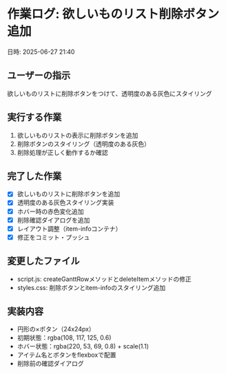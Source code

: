 # 作業ログ: 欲しいものリスト削除ボタン追加
日時: 2025-06-27 21:40

## ユーザーの指示
欲しいものリストに削除ボタンをつけて、透明度のある灰色にスタイリング

## 実行する作業
1. 欲しいものリストの表示に削除ボタンを追加
2. 削除ボタンのスタイリング（透明度のある灰色）
3. 削除処理が正しく動作するか確認

## 完了した作業
- [x] 欲しいものリストに削除ボタンを追加
- [x] 透明度のある灰色スタイリング実装
- [x] ホバー時の赤色変化追加
- [x] 削除確認ダイアログを追加
- [x] レイアウト調整（item-infoコンテナ）
- [x] 修正をコミット・プッシュ

## 変更したファイル
- script.js: createGanttRowメソッドとdeleteItemメソッドの修正
- styles.css: 削除ボタンとitem-infoのスタイリング追加

## 実装内容
- 円形の×ボタン（24x24px）
- 初期状態：rgba(108, 117, 125, 0.6)
- ホバー状態：rgba(220, 53, 69, 0.8) + scale(1.1)
- アイテム名とボタンをflexboxで配置
- 削除前の確認ダイアログ